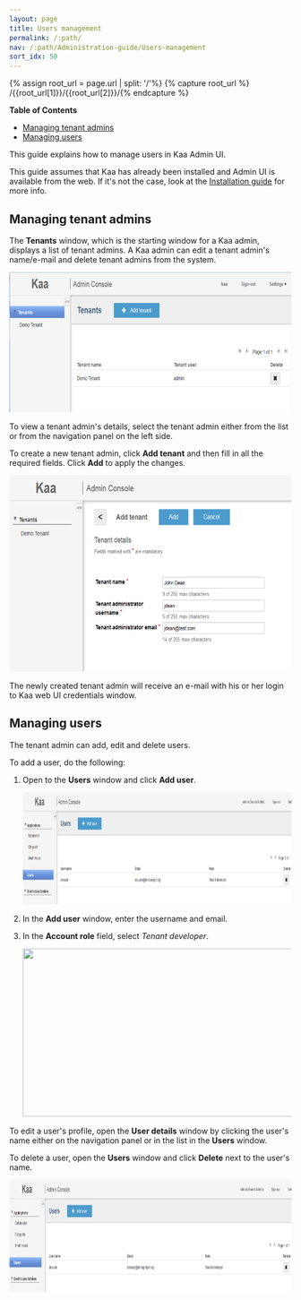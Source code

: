 ```yaml
---
layout: page
title: Users management
permalink: /:path/
nav: /:path/Administration-guide/Users-management
sort_idx: 50
---
```


{% assign root_url = page.url | split: '/'%}
{% capture root_url  %} /{{root_url[1]}}/{{root_url[2]}}/{% endcapture %}

**Table of Contents**

- [Managing tenant admins](#managing-tenant-admins)
- [Managing users](#managing-users)

This guide explains how to manage users in Kaa Admin UI.

This guide assumes that Kaa has already been installed and Admin UI is available from the web. If it's not the case, look at the [Installation guide]({{root_url}}Programming-guide/Getting-started/#installation) for more info.

## Managing tenant admins

The **Tenants** window, which is the starting window for a Kaa admin, displays a list of tenant admins. A Kaa admin can edit a tenant admin's name/e-mail and delete tenant admins from the system.

<img src="attach/image2015-3-5%2014-4-25.png" width="600" height="250">

To view a tenant admin's details, select the tenant admin either from the list or from the navigation panel on the left side.

To create a new tenant admin, click **Add tenant** and then fill in all the required fields. Click **Add** to apply the changes.

<img src="attach/image2015-3-5%2014-6-33.png" width="600" height="350">

The newly created tenant admin will receive an e-mail with his or her login to Kaa web UI credentials window.

## Managing users

The tenant admin can add, edit and delete users.

To add a user, do the following:

1. Open to the **Users** window and click **Add user**.

    <img src="attach/image2015-3-4%2016-54-48.png" width="850" height="200">

2. In the **Add user** window, enter the username and email.
3. In the **Account role** field, select _Tenant developer_.

   <img src="attach/image2015-3-4%2016-54-1.png" width="500" height="300">

To edit a user's profile, open the **User details** window by clicking the user's name either on the navigation panel or in the list in the **Users** window.

To delete a user, open the **Users** window and click **Delete** next to the user's name.

<img src="attach/image2015-3-4%2016-54-48.png" width="850" height="200">
